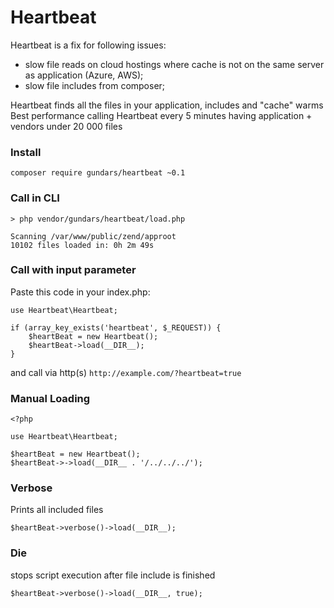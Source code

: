# Heartbeat
Heartbeat is a fix for following issues:
- slow file reads on cloud hostings where cache is not on the same server as application (Azure, AWS);
- slow file includes from composer;

Heartbeat finds all the files in your application, includes and "cache" warms
Best performance calling Heartbeat every 5 minutes having application + vendors under 20 000 files

### Install
```
composer require gundars/heartbeat ~0.1
```

### Call in CLI 

```
> php vendor/gundars/heartbeat/load.php

Scanning /var/www/public/zend/approot
10102 files loaded in: 0h 2m 49s
```

### Call with input parameter
Paste this code in your index.php:

```
use Heartbeat\Heartbeat;
```
```
if (array_key_exists('heartbeat', $_REQUEST)) {
    $heartBeat = new Heartbeat();
    $heartBeat->load(__DIR__);
}
```
and call via http(s) `http://example.com/?heartbeat=true`

### Manual Loading
```
<?php

use Heartbeat\Heartbeat;

$heartBeat = new Heartbeat();
$heartBeat->->load(__DIR__ . '/../../../');
```

### Verbose
Prints all included files
```
$heartBeat->verbose()->load(__DIR__);
```

### Die
stops script execution after file include is finished
```
$heartBeat->verbose()->load(__DIR__, true);
```
